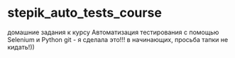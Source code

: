﻿# stepik_auto_tests_course
домашние задания к курсу
Автоматизация тестирования с помощью Selenium и Python
git - я сделала это!!!
в начинающих, просьба тапки не кидать!))
